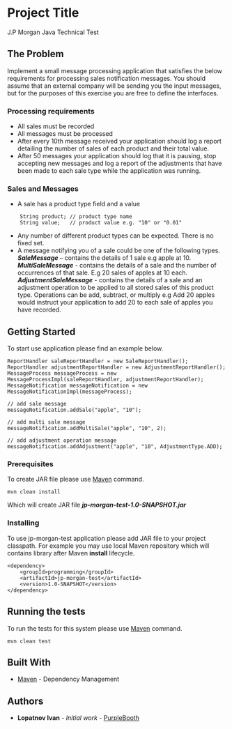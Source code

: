 # Project Title

J.P Morgan Java Technical Test

## The Problem
Implement a small message processing application that satisfies the below requirements for processing sales notification messages. You should assume that an external company will be sending you the input messages, but for the purposes of this exercise you are free to define the interfaces.

### Processing requirements
* All sales must be recorded
* All messages must be processed
* After every 10th message received your application should log a report detailing the number
of sales of each product and their total value.
* After 50 messages your application should log that it is pausing, stop accepting new
messages and log a report of the adjustments that have been made to each sale type while the application was running.

### Sales and Messages
* A sale has a product type field and a value
```
    String product; // product type name
    String value;   // product value e.g. "10" or "0.01"
```
* Any number of different product types can be expected. There is no fixed set.
* A message notifying you of a sale could be one of the following types.<br>
***SaleMessage*** – contains the details of 1 sale e.g apple at 10.<br>
***MultiSaleMessage*** - contains the details of a sale and the number of occurrences of that sale. E.g 20 sales of apples at 10 each.<br>
***AdjustmentSaleMessage*** - contains the details of a sale and an adjustment operation to be applied to all stored sales of this product type. Operations can be add, subtract, or multiply e.g Add 20 apples would instruct your application to add 20 to each sale of apples you have recorded.

## Getting Started
To start use application please find an example below.
```
ReportHandler saleReportHandler = new SaleReportHandler();
ReportHandler adjustmentReportHandler = new AdjustmentReportHandler();
MessageProcess messageProcess = new MessageProcessImpl(saleReportHandler, adjustmentReportHandler);
MessageNotification messageNotification = new MessageNotificationImpl(messageProcess);

// add sale message
messageNotification.addSale("apple", "10");

// add multi sale message
messageNotification.addMultiSale("apple", "10", 2);

// add adjustment operation message
messageNotification.addAdjustment("apple", "10", AdjustmentType.ADD);
```
 
### Prerequisites

To create JAR file please use [Maven](https://maven.apache.org/) command.
```
mvn clean install
```
Which will create JAR file ***jp-morgan-test-1.0-SNAPSHOT.jar***

### Installing

To use jp-morgan-test application please add JAR file to your project classpath.
For example you may use local Maven repository which will contains library after Maven **install** lifecycle.

```
<dependency>
    <groupId>programming</groupId>
    <artifactId>jp-morgan-test</artifactId>
    <version>1.0-SNAPSHOT</version>
</dependency>
```

## Running the tests

To run the tests for this system please use [Maven](https://maven.apache.org/) command.
```
mvn clean test
```

## Built With

* [Maven](https://maven.apache.org/) - Dependency Management

## Authors

* **Lopatnov Ivan** - *Initial work* - [PurpleBooth](https://github.com/PurpleBooth)

